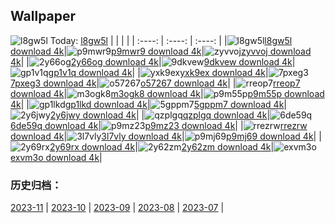 ## Wallpaper
![l8gw5l](https://w.wallhaven.cc/full/l8/wallhaven-l8gw5l.png) Today: [l8gw5l](https://th.wallhaven.cc/small/l8/l8gw5l.jpg)
|      |      |      |
| :----: | :----: | :----: |
|![l8gw5l](https://th.wallhaven.cc/small/l8/l8gw5l.jpg)[l8gw5l download 4k](https://wallhaven.cc/w/l8gw5l)|![p9mwr9](https://th.wallhaven.cc/small/p9/p9mwr9.jpg)[p9mwr9 download 4k](https://wallhaven.cc/w/p9mwr9)|![zyvvoj](https://th.wallhaven.cc/small/zy/zyvvoj.jpg)[zyvvoj download 4k](https://wallhaven.cc/w/zyvvoj)|
|![2y66og](https://th.wallhaven.cc/small/2y/2y66og.jpg)[2y66og download 4k](https://wallhaven.cc/w/2y66og)|![9dkvew](https://th.wallhaven.cc/small/9d/9dkvew.jpg)[9dkvew download 4k](https://wallhaven.cc/w/9dkvew)|![gp1v1q](https://th.wallhaven.cc/small/gp/gp1v1q.jpg)[gp1v1q download 4k](https://wallhaven.cc/w/gp1v1q)|
|![yxk9ex](https://th.wallhaven.cc/small/yx/yxk9ex.jpg)[yxk9ex download 4k](https://wallhaven.cc/w/yxk9ex)|![7pxeg3](https://th.wallhaven.cc/small/7p/7pxeg3.jpg)[7pxeg3 download 4k](https://wallhaven.cc/w/7pxeg3)|![o57267](https://th.wallhaven.cc/small/o5/o57267.jpg)[o57267 download 4k](https://wallhaven.cc/w/o57267)|
|![rreop7](https://th.wallhaven.cc/small/rr/rreop7.jpg)[rreop7 download 4k](https://wallhaven.cc/w/rreop7)|![m3ogk8](https://th.wallhaven.cc/small/m3/m3ogk8.jpg)[m3ogk8 download 4k](https://wallhaven.cc/w/m3ogk8)|![p9m55p](https://th.wallhaven.cc/small/p9/p9m55p.jpg)[p9m55p download 4k](https://wallhaven.cc/w/p9m55p)|
|![gp1lkd](https://th.wallhaven.cc/small/gp/gp1lkd.jpg)[gp1lkd download 4k](https://wallhaven.cc/w/gp1lkd)|![5gppm7](https://th.wallhaven.cc/small/5g/5gppm7.jpg)[5gppm7 download 4k](https://wallhaven.cc/w/5gppm7)|![2y6jwy](https://th.wallhaven.cc/small/2y/2y6jwy.jpg)[2y6jwy download 4k](https://wallhaven.cc/w/2y6jwy)|
|![qzplgq](https://th.wallhaven.cc/small/qz/qzplgq.jpg)[qzplgq download 4k](https://wallhaven.cc/w/qzplgq)|![6de59q](https://th.wallhaven.cc/small/6d/6de59q.jpg)[6de59q download 4k](https://wallhaven.cc/w/6de59q)|![p9mz23](https://th.wallhaven.cc/small/p9/p9mz23.jpg)[p9mz23 download 4k](https://wallhaven.cc/w/p9mz23)|
|![rrezrw](https://th.wallhaven.cc/small/rr/rrezrw.jpg)[rrezrw download 4k](https://wallhaven.cc/w/rrezrw)|![3l7vly](https://th.wallhaven.cc/small/3l/3l7vly.jpg)[3l7vly download 4k](https://wallhaven.cc/w/3l7vly)|![p9mj69](https://th.wallhaven.cc/small/p9/p9mj69.jpg)[p9mj69 download 4k](https://wallhaven.cc/w/p9mj69)|
|![2y69rx](https://th.wallhaven.cc/small/2y/2y69rx.jpg)[2y69rx download 4k](https://wallhaven.cc/w/2y69rx)|![2y62zm](https://th.wallhaven.cc/small/2y/2y62zm.jpg)[2y62zm download 4k](https://wallhaven.cc/w/2y62zm)|![exvm3o](https://th.wallhaven.cc/small/ex/exvm3o.jpg)[exvm3o download 4k](https://wallhaven.cc/w/exvm3o)|

### 历史归档：
[2023-11](https://github.com/april-projects/april-wallpaper/tree/main/picture/2023-11/) | [2023-10](https://github.com/april-projects/april-wallpaper/tree/main/picture/2023-10/) | [2023-09](https://github.com/april-projects/april-wallpaper/tree/main/picture/2023-09/) | [2023-08](https://github.com/april-projects/april-wallpaper/tree/main/picture/2023-08/) | [2023-07](https://github.com/april-projects/april-wallpaper/tree/main/picture/2023-07/) | 